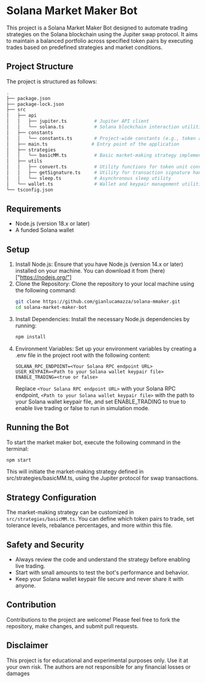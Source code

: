 # Solana Market Maker Bot

This project is a Solana Market Maker Bot designed to automate trading strategies on the Solana blockchain using the Jupiter swap protocol. It aims to maintain a balanced portfolio across specified token pairs by executing trades based on predefined strategies and market conditions.

## Project Structure

The project is structured as follows:

```bash
.
├── package.json
├── package-lock.json
├── src
│   ├── api
│   │   ├── jupiter.ts          # Jupiter API client
│   │   └── solana.ts           # Solana blockchain interaction utilities
│   ├── constants
│   │   └── constants.ts        # Project-wide constants (e.g., token addresses)
│   ├── main.ts                # Entry point of the application
│   ├── strategies
│   │   └── basicMM.ts          # Basic market-making strategy implementation
│   ├── utils
│   │   ├── convert.ts          # Utility functions for token unit conversions
│   │   ├── getSignature.ts     # Utility for transaction signature handling
│   │   └── sleep.ts            # Asynchronous sleep utility
│   └── wallet.ts               # Wallet and keypair management utilities
└── tsconfig.json
```

## Requirements

- Node.js (version 18.x or later)
- A funded Solana wallet

## Setup

1. Install Node.js: Ensure that you have Node.js (version 14.x or later) installed on your machine. You can download it from (here)["https://nodejs.org/"]
2. Clone the Repository: Clone the repository to your local machine using the following command:
    ```bash
    git clone https://github.com/gianlucamazza/solana-mmaker.git
    cd solana-market-maker-bot
    ```
3. Install Dependencies: Install the necessary Node.js dependencies by running:
    ```bash
    npm install
    ```
4. Environment Variables: Set up your environment variables by creating a .env file in the project root with the following content:
    ```
    SOLANA_RPC_ENDPOINT=<Your Solana RPC endpoint URL>
    USER_KEYPAIR=<Path to your Solana wallet keypair file>
    ENABLE_TRADING=<true or false>
    ```
    Replace `<Your Solana RPC endpoint URL>` with your Solana RPC endpoint, `<Path to your Solana wallet keypair file>` with the path to your Solana wallet keypair file, and set ENABLE_TRADING to true to enable live trading or false to run in simulation mode.

## Running the Bot

To start the market maker bot, execute the following command in the terminal:

```bash
npm start
```

This will initiate the market-making strategy defined in src/strategies/basicMM.ts, using the Jupiter protocol for swap transactions.

## Strategy Configuration

The market-making strategy can be customized in `src/strategies/basicMM.ts`. You can define which token pairs to trade, set tolerance levels, rebalance percentages, and more within this file.

## Safety and Security

- Always review the code and understand the strategy before enabling live trading.
- Start with small amounts to test the bot's performance and behavior.
- Keep your Solana wallet keypair file secure and never share it with anyone.

## Contribution
Contributions to the project are welcome! Please feel free to fork the repository, make changes, and submit pull requests.

## Disclaimer
This project is for educational and experimental purposes only. Use it at your own risk. The authors are not responsible for any financial losses or damages